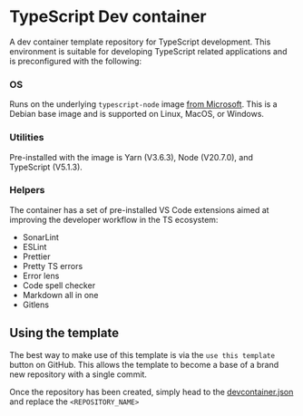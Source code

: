 # TypeScript Dev container

A dev container template repository for TypeScript development. This environment is suitable for developing TypeScript related applications and is preconfigured with the following:

### OS

Runs on the underlying `typescript-node` image [from Microsoft](https://github.com/devcontainers/images/tree/main/src/typescript-node). This is a Debian base image and is supported on Linux, MacOS, or Windows.

### Utilities

Pre-installed with the image is Yarn (V3.6.3), Node (V20.7.0), and TypeScript (V5.1.3).

### Helpers

The container has a set of pre-installed VS Code extensions aimed at improving the developer workflow in the TS ecosystem:

- SonarLint
- ESLint
- Prettier
- Pretty TS errors
- Error lens
- Code spell checker
- Markdown all in one
- Gitlens

## Using the template

The best way to make use of this template is via the `use this template` button on GitHub. This allows the template to become a base of a brand new repository with a single commit.

Once the repository has been created, simply head to the [devcontainer.json](./.devcontainer.json) and replace the `<REPOSITORY_NAME>`
